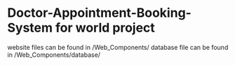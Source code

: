 # Doctor-Appointment-Booking-System for world project
website files can be found in /Web_Components/
database file can be found in /Web_Components/database/
